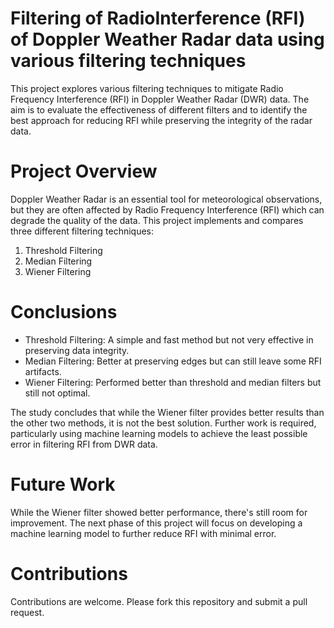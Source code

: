 # Filtering of RadioInterference (RFI) of Doppler Weather Radar data using various filtering techniques
This project explores various filtering techniques to mitigate Radio Frequency Interference (RFI) in Doppler Weather Radar (DWR) data. The aim is to evaluate the effectiveness of different filters and to identify the best approach for reducing RFI while preserving the integrity of the radar data.

# Project Overview

Doppler Weather Radar is an essential tool for meteorological observations, but they are often affected by Radio Frequency Interference (RFI) which can degrade the quality of the data. This project implements and compares three different filtering techniques:
1. Threshold Filtering
2. Median Filtering
3. Wiener Filtering

# Conclusions
- Threshold Filtering: A simple and fast method but not very effective in preserving data integrity.
- Median Filtering: Better at preserving edges but can still leave some RFI artifacts.
- Wiener Filtering: Performed better than threshold and median filters but still not optimal.

The study concludes that while the Wiener filter provides better results than the other two methods, it is not the best solution. Further work is required, particularly using machine learning models to achieve the least possible error in filtering RFI from DWR data.

# Future Work

While the Wiener filter showed better performance, there's still room for improvement. The next phase of this project will focus on developing a machine learning model to further reduce RFI with minimal error.

# Contributions
Contributions are welcome. Please fork this repository and submit a pull request.
